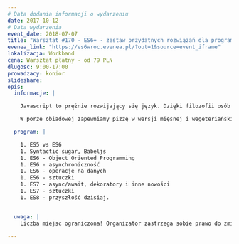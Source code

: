 ```yaml
---
# Data dodania informacji o wydarzeniu
date: 2017-10-12
# Data wydarzenia
event_date: 2018-07-07
title: "Warsztat #170 - ES6+ - zestaw przydatnych rozwiązań dla programistów"
evenea_link: "https://es6wroc.evenea.pl/?out=1&source=event_iframe"
lokalizacja: Workband
cena: Warsztat płatny - od 79 PLN
dlugosc: 9:00-17:00
prowadzacy: konior
slideshare:
opis:
  informacje: |

    Javascript to prężnie rozwijający się język. Dzięki filozofii osób rozwijających ten język możemy używać nowych funkcjonalności nawet kiedy one nie są zaimplementowane do środowisk uruchomieniowych takich jak przeglądarki czy Nodejs. Warsztat poprowadzi nas przez nowości języka (wersje ES6, ES7, ES8), ale pod kątem ich przydatności i optymalizacji czasu pracy. Bo, jeżeli coś możemy zrobić szybciej, wydajniej, oraz w sposób, który łatwiej pozwoli nam i innym programistom zrozumienie intencji kodu, to nie powinniśmy się w ogóle zastanawiać czy jest nam to potrzebne. Jednocześnie poznamy kierunek, w którym Javascript oraz inne nowoczesne języki się rozwijają. Dalej, w związku z tym, że to Javascript to wszystkie rozwiązania będzie można użyć w takich bibliotekach jak React, Angular, Vuejs. Do czerpania pełnych korzyści z tego warsztatu niezbędna będzie znajomość podstaw Javascriptu (deklarowanie zmiennych, funkcji, tablic, obiektów, pętli). 

    W porze obiadowej zapewniamy pizzę w wersji mięsnej i wegeteriańskiej.

  program: |

    1. ES5 vs ES6
    1. Syntactic sugar, Babeljs
    1. ES6 - Object Oriented Programming
    1. ES6 - asynchroniczność
    1. ES6 - operacje na danych
    1. ES6 - sztuczki
    1. ES7 - async/await, dekoratory i inne nowości
    1. ES7 - sztuczki
    1. ES8 - przyszłość dzisiaj.


  uwaga: |
    Liczba miejsc ograniczona! Organizator zastrzega sobie prawo do zmiany lokalizacji wydarzenia oraz jego odwołania w przypadku niezgłoszenia się minimalnej liczby uczestników.

---
```


